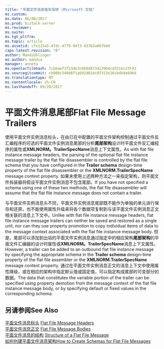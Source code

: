 ```yaml
---
title: "平面文件消息拖车安排 |Microsoft 文档"
ms.custom: 
ms.date: 06/08/2017
ms.prod: biztalk-server
ms.reviewer: 
ms.suite: 
ms.tgt_pltfrm: 
ms.topic: article
ms.assetid: cfe115a5-4fdc-4779-94f3-437b5a06fbd4
caps.latest.revision: "6"
author: MandiOhlinger
ms.author: mandia
manager: anneta
ms.openlocfilehash: 7cbeaef3f23de3cb89d873413964cd331ec23f43
ms.sourcegitcommit: cb908c540d8f1a692d01dc8f313e16cb4b4e696d
ms.translationtype: MT
ms.contentlocale: zh-CN
ms.lasthandoff: 09/20/2017
---
```

# <a name="flat-file-message-trailers"></a><span data-ttu-id="06dbc-102">平面文件消息尾部</span><span class="sxs-lookup"><span data-stu-id="06dbc-102">Flat File Message Trailers</span></span>
<span data-ttu-id="06dbc-103">使用平面文件实例消息标头，在由已在中配置的平面文件架构控制通过平面文件反汇编程序的可选的平面文件实例消息尾部的分析**尾部架构**设计时平面文件反汇编程序的属性或**XMLNORM。TrailerSpecName**消息上下文属性。</span><span class="sxs-lookup"><span data-stu-id="06dbc-103">As with flat file instance message headers, the parsing of the optional flat file instance message trailer by the flat file disassembler is controlled by the flat file schema that you have configured in the **Trailer schema** design-time property of the flat file disassembler or the **XMLNORM.TrailerSpecName** message context property.</span></span> <span data-ttu-id="06dbc-104">如果未使用上述两种方法之一来指定架构，则平面文件拆装器将假设平面文件实例消息不包含尾部。</span><span class="sxs-lookup"><span data-stu-id="06dbc-104">If you have not specified a schema using one of these two methods, the flat file disassembler will assume that the flat file instance message does not contain a trailer.</span></span>  
  
 <span data-ttu-id="06dbc-105">与平面文件实例消息头不同，平面文件实例消息尾部既不能作为单独的单元进行保存和还原，也不能使用属性升级来将各个数据项复制到与该平面文件实例消息正文相关联的消息上下文中。</span><span class="sxs-lookup"><span data-stu-id="06dbc-105">Unlike with flat file instance message headers, flat file instance message trailers can neither be saved and restored as a single unit, nor can they use property promotion to copy individual items of data to the message context associated with the flat file instance message body.</span></span> <span data-ttu-id="06dbc-106">但是，尾部可以添加到出站的平面文件实例消息通过指定中的相应架构**尾部架构**的平面文件汇编器的设计时属性或**XMLNORM。TrailerSpecName**消息上下文属性。</span><span class="sxs-lookup"><span data-stu-id="06dbc-106">However, a trailer can be added to an outbound flat file instance message by specifying the appropriate schema in the **Trailer schema** design-time property of the flat file assembler or the **XMLNORM.TrailerSpecName** message context property.</span></span> <span data-ttu-id="06dbc-107">通过在平面文件实例消息正文的消息上下文中使用属性降级，或在相应的架构中指定默认值或固定值，可以指定构成尾部的可变部分的数据。</span><span class="sxs-lookup"><span data-stu-id="06dbc-107">The data that constitutes the variable portion of the trailer can be specified using property demotion from the message context of the flat file instance message body, or by specifying default or fixed values in the corresponding schema.</span></span>  
  
## <a name="see-also"></a><span data-ttu-id="06dbc-108">另请参阅</span><span class="sxs-lookup"><span data-stu-id="06dbc-108">See Also</span></span>  
 <span data-ttu-id="06dbc-109">[平面文件消息标头](../core/flat-file-message-headers.md) </span><span class="sxs-lookup"><span data-stu-id="06dbc-109">[Flat File Message Headers](../core/flat-file-message-headers.md) </span></span>  
 <span data-ttu-id="06dbc-110">[平面文件消息正文](../core/flat-file-message-bodies.md) </span><span class="sxs-lookup"><span data-stu-id="06dbc-110">[Flat File Message Bodies](../core/flat-file-message-bodies.md) </span></span>  
 <span data-ttu-id="06dbc-111">[平面文件消息的结构](../core/structure-of-a-flat-file-message.md) </span><span class="sxs-lookup"><span data-stu-id="06dbc-111">[Structure of a Flat File Message](../core/structure-of-a-flat-file-message.md) </span></span>  
 [<span data-ttu-id="06dbc-112">如何创建平面文件消息架构</span><span class="sxs-lookup"><span data-stu-id="06dbc-112">How to Create Schemas for Flat File Messages</span></span>](../core/how-to-create-schemas-for-flat-file-messages.md)